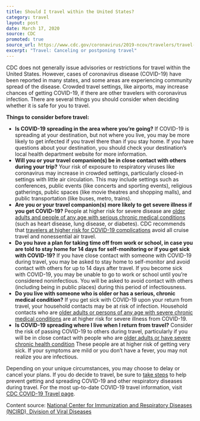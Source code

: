 ```yaml
---
title: Should I travel within the United States?
category: travel
layout: post
date: March 17, 2020
source: CDC
promoted: true
source_url: https://www.cdc.gov/coronavirus/2019-ncov/travelers/travel-in-the-us.html
excerpt: "Travel: Canceling or postponing travel"
---
```


CDC does not generally issue advisories or restrictions for travel within the United States. However, cases of coronavirus disease (COVID-19) have been reported in many states, and some areas are experiencing community spread of the disease. Crowded travel settings, like airports, may increase chances of getting COVID-19, if there are other travelers with coronavirus infection. There are several things you should consider when deciding whether it is safe for you to travel.

**Things to consider before travel:**

- **Is COVID-19 spreading in the area where you’re going?**
If COVID-19 is spreading at your destination, but not where you live, you may be more likely to get infected if you travel there than if you stay home. If you have questions about your destination, you should check your destination’s local health department website for more information.
- **Will you or your travel companion(s) be in close contact with others during your trip?**
Your risk of exposure to respiratory viruses like coronavirus may increase in crowded settings, particularly closed-in settings with little air circulation. This may include settings such as conferences, public events (like concerts and sporting events), religious gatherings, public spaces (like movie theatres and shopping malls), and public transportation (like buses, metro, trains).
- **Are you or your travel companion(s) more likely to get severe illness if you get COVID-19?**
People at higher risk for severe disease are [older adults and people of any age with serious chronic medical conditions](https://www.cdc.gov/coronavirus/2019-ncov/specific-groups/high-risk-complications.html) (such as heart disease, lung disease, or diabetes). CDC recommends that [travelers at higher risk for COVID-19 complications](https://www.cdc.gov/coronavirus/2019-ncov/specific-groups/high-risk-complications.html) avoid all cruise travel and nonessential air travel.
- **Do you have a plan for taking time off from work or school, in case you are told to stay home for 14 days for self-monitoring or if you get sick with COVID-19?**
If you have close contact with someone with COVID-19 during travel, you may be asked to stay home to self-monitor and avoid contact with others for up to 14 days after travel. If you become sick with COVID-19, you may be unable to go to work or school until you’re considered noninfectious. You will be asked to avoid contact with others (including being in public places) during this period of infectiousness.
- **Do you live with someone who is older or has a serious, chronic medical condition?**
If you get sick with COVID-19 upon your return from travel, your household contacts may be at risk of infection. Household contacts who are [older adults or persons of any age with severe chronic medical conditions](https://www.cdc.gov/coronavirus/2019-ncov/specific-groups/high-risk-complications.html) are at higher risk for severe illness from COVID-19.
- **Is COVID-19 spreading where I live when I return from travel?**
Consider the risk of passing COVID-19 to others during travel, particularly if you will be in close contact with people who are [older adults or have severe chronic health condition](https://www.cdc.gov/coronavirus/2019-ncov/specific-groups/high-risk-complications.html#who-is-higher-risk) These people are at higher risk of getting very sick. If your symptoms are mild or you don’t have a fever, you may not realize you are infectious.

Depending on your unique circumstances, you may choose to delay or cancel your plans. If you do decide to travel, be sure to [take steps](https://www.cdc.gov/coronavirus/2019-ncov/about/prevention-treatment.html) to help prevent getting and spreading COVID-19 and other respiratory diseases during travel. For the most up-to-date COVID-19 travel information, visit [CDC COVID-19 Travel page](https://www.cdc.gov/coronavirus/2019-ncov/travelers/index.html).

Content source: [National Center for Immunization and Respiratory Diseases (NCIRD), Division of Viral Diseases](https://www.cdc.gov/ncird/index.html)